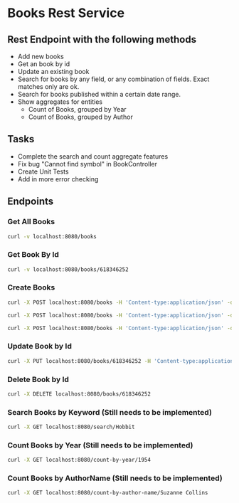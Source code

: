 # Books Rest Service

## Rest Endpoint with the following methods

- Add new books
- Get an book by id
- Update an existing book
- Search for books by any field, or any combination of fields. Exact matches only are ok.
- Search for books published within a certain date range.
- Show aggregates for entities
  - Count of Books, grouped by Year
  - Count of Books, grouped by Author

## Tasks

- Complete the search and count aggregate features
- Fix bug "Cannot find symbol" in BookController
- Create Unit Tests
- Add in more error checking

## Endpoints

### Get All Books

```Bash
curl -v localhost:8080/books
```

### Get Book By Id

```Bash
curl -v localhost:8080/books/618346252
```

### Create Books

```Bash
curl -X POST localhost:8080/books -H 'Content-type:application/json' -d '{"id": "618346252", "authorName": "J.R.R. Tolkien", "title": "The Fellowship of the Ring (The Lord of the Rings, #1)", "publishDate": "07/29/1954", "tags": "Fantasy"}'
```

```Bash
curl -X POST localhost:8080/books -H 'Content-type:application/json' -d '{"id": "439023483", "authorName": "Suzanne Collins", "title": "The Hunger Games", "publishDate": "09/14/2008", "tags": "Drama"}'
```

```Bash
curl -X POST localhost:8080/books -H 'Content-type:application/json' -d '{"id": "618260307", "authorName": "J.R.R. Tolkien", "title": "The Hobbit", "publishDate": "09/21/1937", "tags": "Fantasy"}'
```

### Update Book by Id

```Bash
curl -X PUT localhost:8080/books/618346252 -H 'Content-type:application/json' -d '{"id": "618346252", "authorName": "J.R.R. Tolkien", "title": "The Fellowship of the Ring (The Lord of the Rings, #1)", "publishDate": "07/29/1954", "tags": "Fantasy,Drama"}'
```

### Delete Book by Id

```Bash
curl -X DELETE localhost:8080/books/618346252
```

### Search Books by Keyword (Still needs to be implemented)

```Bash
curl -X GET localhost:8080/search/Hobbit
```

### Count Books by Year (Still needs to be implemented)

```Bash
curl -X GET localhost:8080/count-by-year/1954
```

### Count Books by AuthorName (Still needs to be implemented)

```Bash
curl -X GET localhost:8080/count-by-author-name/Suzanne Collins
```
